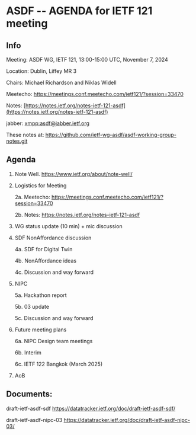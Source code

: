 # ASDF -- AGENDA for IETF 121 meeting

## Info

Meeting: ASDF WG, IETF 121, 13:00-15:00 UTC, November 7, 2024

Location: Dublin, Liffey MR 3

Chairs: Michael Richardson and Niklas Widell

Meetecho: <https://meetings.conf.meetecho.com/ietf121/?session=33470>

Notes: [https://notes.ietf.org/notes-ietf-121-asdf](https://notes.ietf.org/notes-ietf-121-asdf)

jabber:   <xmpp:asdf@jabber.ietf.org>

These notes at: <https://github.com/ietf-wg-asdf/asdf-working-group-notes.git>

## Agenda

1. Note Well. https://www.ietf.org/about/note-well/

2. Logistics for Meeting

	2a. Meetecho: https://meetings.conf.meetecho.com/ietf121/?session=33470

 	2b. Notes: https://notes.ietf.org/notes-ietf-121-asdf

4. WG status update (10 min) +  mic discussion

5. SDF NonAffordance discussion
   
	4a. SDF for Digital Twin 

 	4b. NonAffordance ideas

 	4c.  Discussion and way forward

6. NIPC 

	5a. Hackathon report 
  
	5b. 03 update
  
	5c. Discussion and way forward

4. Future meeting plans

	6a. NIPC Design team meetings 
  
	6b. Interim

  	6c. IETF 122 Bangkok (March 2025)

6. AoB

## Documents:

draft-ietf-asdf-sdf <https://datatracker.ietf.org/doc/draft-ietf-asdf-sdf/>

draft-ietf-asdf-nipc-03 <https://datatracker.ietf.org/doc/draft-ietf-asdf-nipc-03/>


